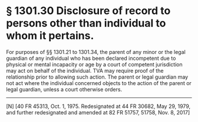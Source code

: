 # § 1301.30   Disclosure of record to persons other than individual to whom it pertains.

For purposes of §§ 1301.21 to 1301.34, the parent of any minor or the legal guardian of any individual who has been declared incompetent due to physical or mental incapacity or age by a court of competent jurisdiction may act on behalf of the individual. TVA may require proof of the relationship prior to allowing such action. The parent or legal guardian may not act where the individual concerned objects to the action of the parent or legal guardian, unless a court otherwise orders. 





---

[N] [40 FR 45313, Oct. 1, 1975. Redesignated at 44 FR 30682, May 29, 1979, and further redesignated and amended at 82 FR 51757, 51758, Nov. 8, 2017]






